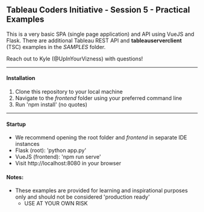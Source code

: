 ## Tableau Coders Initiative - Session 5 - Practical Examples

This is a very basic SPA (single page application) and API using VueJS and Flask. There are additional Tableau REST API and **tableauserverclient** (TSC) examples in the *SAMPLES* folder.

Reach out to Kyle (@UpInYourVizness) with questions!

---

#### Installation

1. Clone this repository to your local machine
2. Navigate to the *frontend* folder using your preferred command line
3. Run 'npm install' (no quotes)

---

#### Startup

- We recommend opening the root folder and *frontend* in separate IDE instances
- Flask (root): 'python app.py'
- VueJS (frontend): 'npm run serve'
- Visit http://localhost:8080 in your browser

#### Notes:
- These examples are provided for learning and inspirational purposes only and should not be considered 'production ready'
    - USE AT YOUR OWN RISK
